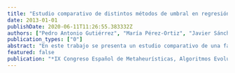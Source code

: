 ```yaml
---
title: "Estudio comparativo de distintos métodos de umbral en regresión ordinal"
date: 2013-01-01
publishDate: 2020-06-11T11:26:55.383332Z
authors: ["Pedro Antonio Gutiérrez", "María Pérez-Ortiz", "Javier Sánchez-Monedero", "César Hervás-Martínez"]
publication_types: ["0"]
abstract: "En este trabajo se presenta un estudio comparativo de una familia de métodos de clasificación en el contexto de regresión ordinal, los conocidos como métodos de umbral. El término regresión ordinal hace referencia a aquellos problemas de clasificación en los que las categorías de la variable discreta a predecir guardan una relación natural de orden. Al contrario que los métodos tradicionales de clasificación nominal que ignoran el orden de las etiquetas, los métodos de umbral están diseñados para aprovecharlo. En concreto, se basan en proyectar los datos a una línea recta mediante un modelo lineal o no lineal y aprender un conjunto de umbrales que dividen dicha línea en las distintas categorías, incluyendo la información de orden de forma directa. Aunque la versión lineal de los métodos de umbral es bien conocida y utilizada en áreas como ciencias sociales, su uso no es tan popular en el área de aprendizaje automático. Sin embargo, existen algunos clasificadores no lineales basados en estas ideas. Este artículo introduce las características de los métodos existentes y ofrece un estudio comparativo experimental de los mismos."
featured: false
publication: "*IX Congreso Español de Metaheurísticas, Algoritmos Evolutivos y Bioinspirados - MAEB 2013*"
---
```


